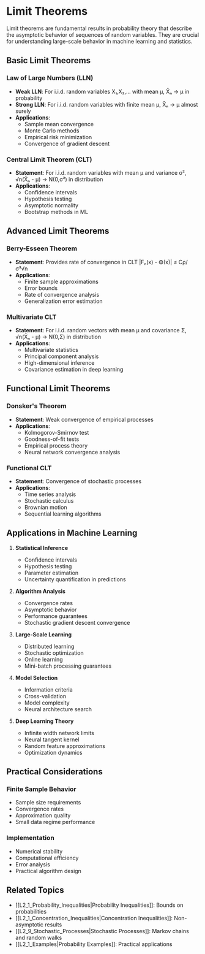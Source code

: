 # Limit Theorems

Limit theorems are fundamental results in probability theory that describe the asymptotic behavior of sequences of random variables. They are crucial for understanding large-scale behavior in machine learning and statistics.

## Basic Limit Theorems

### Law of Large Numbers (LLN)
- **Weak LLN**: For i.i.d. random variables X₁,X₂,... with mean μ,
  X̄ₙ → μ in probability
- **Strong LLN**: For i.i.d. random variables with finite mean μ,
  X̄ₙ → μ almost surely
- **Applications**:
  - Sample mean convergence
  - Monte Carlo methods
  - Empirical risk minimization
  - Convergence of gradient descent

### Central Limit Theorem (CLT)
- **Statement**: For i.i.d. random variables with mean μ and variance σ²,
  √n(X̄ₙ - μ) → N(0,σ²) in distribution
- **Applications**:
  - Confidence intervals
  - Hypothesis testing
  - Asymptotic normality
  - Bootstrap methods in ML

## Advanced Limit Theorems

### Berry-Esseen Theorem
- **Statement**: Provides rate of convergence in CLT
  |Fₙ(x) - Φ(x)| ≤ Cρ/σ³√n
- **Applications**:
  - Finite sample approximations
  - Error bounds
  - Rate of convergence analysis
  - Generalization error estimation

### Multivariate CLT
- **Statement**: For i.i.d. random vectors with mean μ and covariance Σ,
  √n(X̄ₙ - μ) → N(0,Σ) in distribution
- **Applications**:
  - Multivariate statistics
  - Principal component analysis
  - High-dimensional inference
  - Covariance estimation in deep learning

## Functional Limit Theorems

### Donsker's Theorem
- **Statement**: Weak convergence of empirical processes
- **Applications**:
  - Kolmogorov-Smirnov test
  - Goodness-of-fit tests
  - Empirical process theory
  - Neural network convergence analysis

### Functional CLT
- **Statement**: Convergence of stochastic processes
- **Applications**:
  - Time series analysis
  - Stochastic calculus
  - Brownian motion
  - Sequential learning algorithms

## Applications in Machine Learning

1. **Statistical Inference**
   - Confidence intervals
   - Hypothesis testing
   - Parameter estimation
   - Uncertainty quantification in predictions

2. **Algorithm Analysis**
   - Convergence rates
   - Asymptotic behavior
   - Performance guarantees
   - Stochastic gradient descent convergence

3. **Large-Scale Learning**
   - Distributed learning
   - Stochastic optimization
   - Online learning
   - Mini-batch processing guarantees

4. **Model Selection**
   - Information criteria
   - Cross-validation
   - Model complexity
   - Neural architecture search

5. **Deep Learning Theory**
   - Infinite width network limits
   - Neural tangent kernel
   - Random feature approximations
   - Optimization dynamics

## Practical Considerations

### Finite Sample Behavior
- Sample size requirements
- Convergence rates
- Approximation quality
- Small data regime performance

### Implementation
- Numerical stability
- Computational efficiency
- Error analysis
- Practical algorithm design

## Related Topics
- [[L2_1_Probability_Inequalities|Probability Inequalities]]: Bounds on probabilities
- [[L2_1_Concentration_Inequalities|Concentration Inequalities]]: Non-asymptotic results
- [[L2_9_Stochastic_Processes|Stochastic Processes]]: Markov chains and random walks
- [[L2_1_Examples|Probability Examples]]: Practical applications 